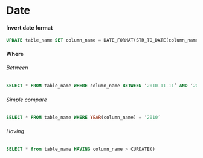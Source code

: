 # Date

#### Invert date format

```sql
UPDATE table_name SET column_name = DATE_FORMAT(STR_TO_DATE(column_name, '%d/%m/%Y'), '%Y-%m-%d');
```

#### Where

###### Between

```sql
SELECT * FROM table_name WHERE column_name BETWEEN ‘2010-11-11’ AND ‘2010-11-30’
```

###### Simple compare

```sql
SELECT * FROM table_name WHERE YEAR(column_name) = ‘2010’
```

###### Having

```sql
SELECT * from table_name HAVING column_name > CURDATE()
```
